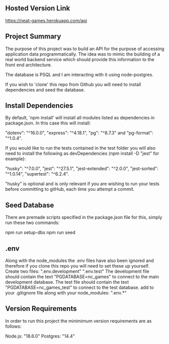 ## Hosted Version Link

https://neat-games.herokuapp.com/api

## Project Summary

The purpose of this project was to build an API for the purpose of accessing application data programmatically. The idea was to mimic the building of a real world backend service which should provide this information to the front end architecture.

The database is PSQL and I am interacting with it using node-postgres.

If you wish to 'clone' this repo from Github you will need to install dependencies and seed the database.

## Install Dependencies

By default, 'npm install' will install all modules listed as dependencies in package.json. In this case this will install: 

"dotenv": "^16.0.0", "express": "^4.18.1", "pg": "^8.7.3" and "pg-format": "^1.0.4".

If you would like to run the tests contained in the test folder you will also need to install the following as devDependencies (npm install -D "jest" for example):

"husky": "^7.0.0", "jest": "^27.5.1", "jest-extended": "^2.0.0", "jest-sorted": "^1.0.14", "supertest": "^6.2.4".

"husky" is optional and is only relevant if you are wishing to run your tests before committing to gitHub, each time you attempt a commit.

## Seed Database

There are premade scripts specified in the package.json file for this, simply run these two commands:

npm run setup-dbs
npm run seed

## .env

Along with the node_modules the .env files have also been ignored and therefore if you clone this repo you will need to set these up yourself.
Create two files:
".env.development"
".env.test"
The development file should contain the text "PGDATABASE=nc_games" to connect to the main development database.
The test file should contain the text "PGDATABASE=nc_games_test" to connect to the test database.
add to your .gitignore file along with your node_modules:
".env.*"

## Version Requirements

In order to run this project the minimimum version requirements are as follows:

Node.js: "18.6.0"
Postgres: "14.4"